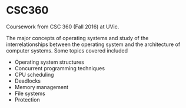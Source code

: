 # CSC360
Coursework from CSC 360 (Fall 2016) at UVic.

The major concepts of operating systems and study of the interrelationships between the operating system and the architecture of computer systems.
Some topics covered included
- Operating system structures
- Concurrent programming techniques
- CPU scheduling
- Deadlocks
- Memory management
- File systems
- Protection
